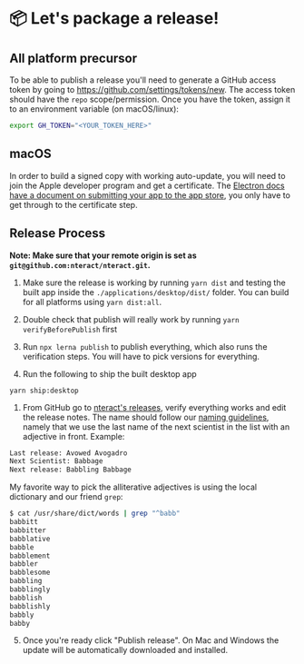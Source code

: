 # :package: Let's package a release!

## All platform precursor

To be able to publish a release you'll need to generate a GitHub access token by going to <https://github.com/settings/tokens/new>. The access token should have the `repo` scope/permission. Once you have the token, assign it to an environment variable (on macOS/linux):

```bash
export GH_TOKEN="<YOUR_TOKEN_HERE>"
```

## macOS

In order to build a signed copy with working auto-update, you will need to join the Apple developer program and get a certificate. The [Electron docs have a document on submitting your app to the app store](https://github.com/electron/electron/blob/master/docs/tutorial/mac-app-store-submission-guide.md), you only have to get through to the certificate step.

## Release Process
**Note: Make sure that your remote origin is set as `git@github.com:nteract/nteract.git`.**

1.  Make sure the release is working by running `yarn dist` and testing the built app inside the `./applications/desktop/dist/` folder. You can build for all platforms using `yarn dist:all`.

1.  Double check that publish will really work by running `yarn verifyBeforePublish` first

1.  Run `npx lerna publish` to publish everything, which also runs the verification steps. You will have to pick versions for everything.

1.  Run the following to ship the built desktop app

```
yarn ship:desktop
```

1.  From GitHub go to [nteract's releases](https://github.com/nteract/nteract/releases), verify everything works and edit the release notes. The name should follow our [naming guidelines](https://github.com/nteract/naming), namely that we use the last name of the next scientist in the list with an adjective in front.
    Example:

```bash
Last release: Avowed Avogadro
Next Scientist: Babbage
Next release: Babbling Babbage
```

My favorite way to pick the alliterative adjectives is using the local dictionary and our friend `grep`:

```bash
$ cat /usr/share/dict/words | grep "^babb"
babbitt
babbitter
babblative
babble
babblement
babbler
babblesome
babbling
babblingly
babblish
babblishly
babbly
babby
```

5.  Once you're ready click "Publish release". On Mac and Windows the update will be automatically downloaded and installed.
